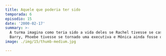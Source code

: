 ```yaml
---
title: Aquele que poderia ter sido
temporada: 6
episodio: 15
date: '2000-02-17'
summary: >-
  A turma imagina como teria sido a vida deles se Rachel tivesse se casado com
  Barry, Phoebe tivesse se tornado uma executiva e Mônica ainda fosse obesa.
image: ./img/15/thumb-medium.jpg

---
```


